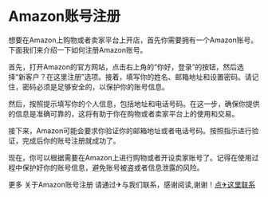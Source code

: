 # Amazon账号注册

想要在Amazon上购物或者卖家平台上开店，首先你需要拥有一个Amazon账号。下面我们来介绍一下如何注册Amazon账号。

首先，打开Amazon的官方网站，点击右上角的“你好，登录”的按钮，然后选择“新客户？在这里注册”选项。接着，填写你的姓名、邮箱地址和设置密码。请记住，密码必须是足够安全的，以保护你的账号信息。

然后，按照提示填写你的个人信息，包括地址和电话号码。在这一步，确保你提供的信息是准确可靠的，这将有助于你在购物或者卖家平台上的使用和交易。

接下来，Amazon可能会要求你验证你的邮箱地址或者电话号码。按照指示进行验证，完成后你的账号注册就成功了。

现在，你可以根据需要在Amazon上进行购物或者开设卖家账号了。记得在使用过程中保护好你的账号信息，避免账号被盗或者信息泄露的风险。

更多 关于Amazon账号注册 请通过✈与我们联系，感谢阅读,谢谢！[点✈这里联系](https://t.me/jsksbsjsjp)
